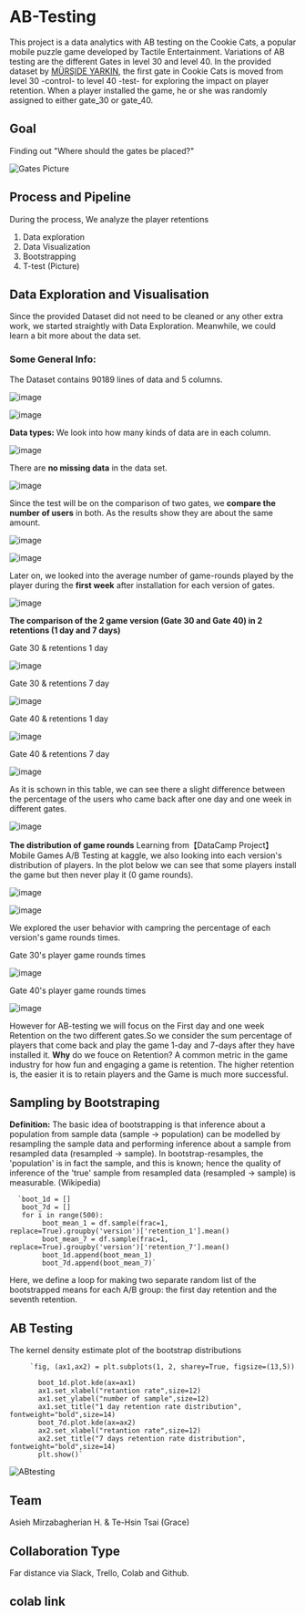 # AB-Testing
This project is a data analytics with AB testing on the Cookie Cats, a popular mobile puzzle game developed by Tactile Entertainment. Variations of AB testing are the different Gates in level 30 and level 40. In the provided dataset by  [MÜRŞIDE YARKIN](https://www.kaggle.com/mursideyarkin/mobile-games-ab-testing-with-cookie-cats/notebook), the first gate in Cookie Cats is moved from level 30 -control- to level 40 -test- for exploring the impact on player retention. When a player installed the game, he or she was randomly assigned to either gate_30 or gate_40.

## Goal
Finding out "Where should the gates be placed?"

![Gates Picture](https://github.com/AsiMrz/AB-Testing/blob/507755ce9d0c8b0abbf3ee3d16a55f3139f84fa0/cc_gates.png)

## Process and Pipeline
During the process, We analyze the player retentions 
1. Data exploration
2. Data Visualization
3. Bootstrapping
4. T-test
(Picture)

## Data Exploration and Visualisation
Since the provided Dataset did not need to be cleaned or any other extra work, we started straightly with Data Exploration.
Meanwhile, we could learn a bit more about the data set.

### Some General Info:

The Dataset contains 90189 lines of data and 5 columns.

![image](https://user-images.githubusercontent.com/96295365/154859206-583828a5-3e78-40df-bc17-7a6266fc691e.png)

![image](https://user-images.githubusercontent.com/96295365/154859360-b4936f31-be2a-440f-a887-0cb556f1a7c7.png)

**Data types:** We look into how many kinds of data are in each column.

![image](https://user-images.githubusercontent.com/96295365/154859431-6425905b-88a1-4efe-8850-8be0d2a04a68.png)

There are **no missing data** in the data set.

![image](https://user-images.githubusercontent.com/96295365/154859492-d5c558d2-c30f-4395-9a42-233c01bb609e.png)

Since the test will be on the comparison of two gates, we **compare the number of users** in both. As the results show they are about the same amount.

![image](https://user-images.githubusercontent.com/96295365/154860100-208ab406-9e71-4639-9791-3c41f2017113.png)

![image](https://user-images.githubusercontent.com/96295365/154860082-74a80628-4e5c-47f5-8e49-1a828b8264d2.png)

Later on, we looked into the average number of game-rounds played by the player during the **first week** after installation for each version of gates. 

![image](https://user-images.githubusercontent.com/96295365/154860184-fee3ac8c-28e4-4897-94ef-68f01253c6b8.png)

**The comparison of the 2 game version (Gate 30 and Gate 40) in 2 retentions (1 day and 7 days)**

Gate 30 & retentions 1 day 

![image](https://user-images.githubusercontent.com/96295365/154860454-330b4cdb-263d-4b99-97fe-ad63622ab4e4.png)

Gate 30 & retentions 7 day

![image](https://user-images.githubusercontent.com/96295365/154860474-7057d541-fc92-4a2e-b241-694c63dc25f0.png)

Gate 40 & retentions 1 day

![image](https://user-images.githubusercontent.com/96295365/154860485-0aa6cb66-a757-4fc8-987f-abcee10f9232.png)

Gate 40 & retentions 7 day

![image](https://user-images.githubusercontent.com/96295365/154860505-2af90c62-dacb-4cbd-bc84-62a3e8edbb86.png)

As it is schown in this table, we can see there a slight difference between the percentage of the users who came back after one day and one week in different gates.

![image](https://user-images.githubusercontent.com/96295365/154860566-178cf5e8-e606-4038-8df6-c8da268aad2e.png)

**The distribution of game rounds** 
Learning from【DataCamp Project】Mobile Games A/B Testing at kaggle, we also looking into each version's distribution of players. In the plot below we can see that some players install the game but then never play it (0 game rounds).

![image](https://user-images.githubusercontent.com/96295365/154860919-e26bf6d0-3be6-4ec8-8c3d-db514e7b008d.png)

![image](https://user-images.githubusercontent.com/96295365/154860946-dce6aacc-fbbb-4f1e-a34a-c3ec912d784b.png)

We explored the user behavior with campring the percentage of each version's game rounds times.

Gate 30's player game rounds times

![image](https://user-images.githubusercontent.com/96295365/154861093-55c459e6-cdd7-4fc1-8440-32a21654e121.png)

Gate 40's player game rounds times

![image](https://user-images.githubusercontent.com/96295365/154861116-5b8565fd-bafc-4daf-a503-3620dd0ff1b0.png)

However for AB-testing we will focus on the First day and one week Retention on the two different gates.So we consider the sum percentage of players that come back and play the game 1-day and 7-days after they have installed it.
**Why** do we fouce on Retention? A common metric in the game industry for how fun and engaging a game is retention. The higher retention is, the easier it is to retain players and the Game is much more successful.


## Sampling by Bootstraping 
**Definition:** The basic idea of bootstrapping is that inference about a population from sample data (sample → population) can be modelled by resampling the sample data and performing inference about a sample from resampled data (resampled → sample). In bootstrap-resamples, the 'population' is in fact the sample, and this is known; hence the quality of inference of the 'true' sample from resampled data (resampled → sample) is measurable. (Wikipedia)

      `boot_1d = []
       boot_7d = []
       for i in range(500):
            boot_mean_1 = df.sample(frac=1, replace=True).groupby('version')['retention_1'].mean()
            boot_mean_7 = df.sample(frac=1, replace=True).groupby('version')['retention_7'].mean()
            boot_1d.append(boot_mean_1)
            boot_7d.append(boot_mean_7)`
    
Here, we define a loop for making two separate random list of the bootstrapped means for each A/B group: the first day retention and the seventh retention.

## AB Testing
The kernel density estimate plot of the bootstrap distributions

         `fig, (ax1,ax2) = plt.subplots(1, 2, sharey=True, figsize=(13,5))

           boot_1d.plot.kde(ax=ax1)
           ax1.set_xlabel("retantion rate",size=12)
           ax1.set_ylabel("number of sample",size=12)
           ax1.set_title("1 day retention rate distribution", fontweight="bold",size=14)
           boot_7d.plot.kde(ax=ax2)
           ax2.set_xlabel("retantion rate",size=12)
           ax2.set_title("7 days retention rate distribution", fontweight="bold",size=14)
           plt.show()`
           
![ABtesting](https://github.com/AsiMrz/AB-Testing/blob/7e735c93de97c6408c8d34bd5590b07bf5ae226c/ABtesting.jpg)

## Team
Asieh Mirzabagherian H. & 
Te-Hsin Tsai (Grace)

## Collaboration Type
Far distance via Slack, Trello, Colab and Github.

## colab link


